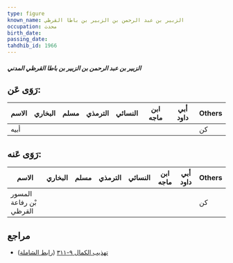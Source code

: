 ```yaml
---
type: figure
known_name: الزبير بن عبد الرحمن بن الزبير بن باطا القرظي
occupation: محدث
birth_date:
passing_date:
tahdhib_id: 1966
---
```

##### الزبير بن عبد الرحمن بن الزبير بن باطا القرظي المدني

## رَوَى عَن:
| الاسم | البخاري | مسلم | الترمذي | النسائي | ابن ماجه | أبي داود | Others |
| ----- | ------- | ---- | ------- | ------- | -------- | -------- | ------ |
| أبيه  |         |      |         |         |          |          | كن     |
## رَوَى عَنه:
| الاسم                   | البخاري | مسلم | الترمذي | النسائي | ابن ماجه | أبي داود | Others |
| ----------------------- | ------- | ---- | ------- | ------- | -------- | -------- | ------ |
| المسور بْن رفاعة القرظي |         |      |         |         |          |          | كن     |
## مراجع
- [تهذيب الكمال ٩-٣١١](obsidian://open?vault=Tahdhib-al-Kamal&file=Figures/١٩٦٦-الزبير%20بن%20عبد%20الرحمن%20بن%20الزبير%20بن%20باطا%20القرظي%20المدني) ([رابط الشاملة](https://shamela.ws/book/3722/4551))